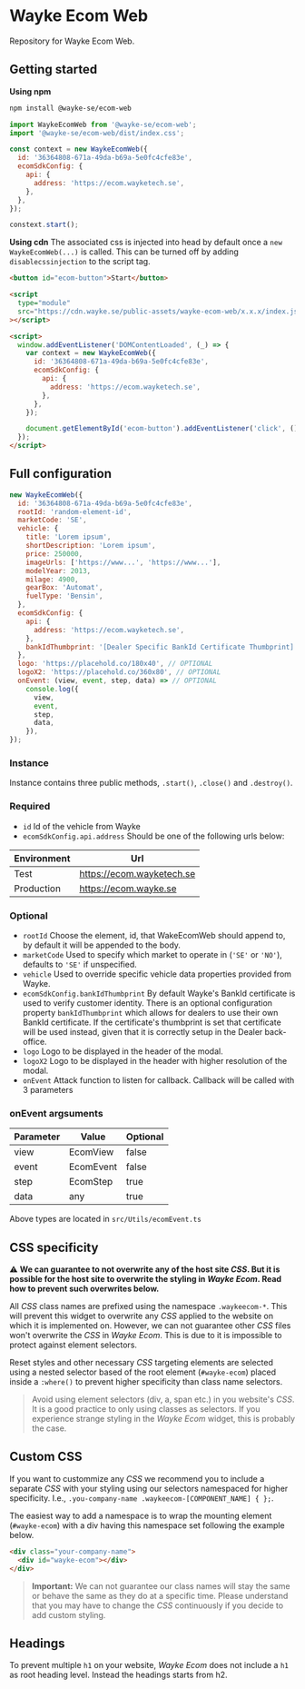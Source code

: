 # Wayke Ecom Web

Repository for Wayke Ecom Web.

## Getting started

**Using npm**

```bash
npm install @wayke-se/ecom-web
```

```js
import WaykeEcomWeb from '@wayke-se/ecom-web';
import '@wayke-se/ecom-web/dist/index.css';

const context = new WaykeEcomWeb({
  id: '36364808-671a-49da-b69a-5e0fc4cfe83e',
  ecomSdkConfig: {
    api: {
      address: 'https://ecom.wayketech.se',
    },
  },
});

constext.start();
```

**Using cdn**
The associated css is injected into head by default once a `new WaykeEcomWeb(...)` is called. This can be turned off by adding `disablecssinjection` to the script tag.

```html
<button id="ecom-button">Start</button>

<script
  type="module"
  src="https://cdn.wayke.se/public-assets/wayke-ecom-web/x.x.x/index.js"
></script>

<script>
  window.addEventListener('DOMContentLoaded', (_) => {
    var context = new WaykeEcomWeb({
      id: '36364808-671a-49da-b69a-5e0fc4cfe83e',
      ecomSdkConfig: {
        api: {
          address: 'https://ecom.wayketech.se',
        },
      },
    });

    document.getElementById('ecom-button').addEventListener('click', () => context.start());
  });
</script>
```

## Full configuration

```js
new WaykeEcomWeb({
  id: '36364808-671a-49da-b69a-5e0fc4cfe83e',
  rootId: 'random-element-id',
  marketCode: 'SE',
  vehicle: {
    title: 'Lorem ipsum',
    shortDescription: 'Lorem ipsum',
    price: 250000,
    imageUrls: ['https://www...', 'https://www...'],
    modelYear: 2013,
    milage: 4900,
    gearBox: 'Automat',
    fuelType: 'Bensin',
  },
  ecomSdkConfig: {
    api: {
      address: 'https://ecom.wayketech.se',
    },
    bankIdThumbprint: '[Dealer Specific BankId Certificate Thumbprint]', // OPTIONAL
  },
  logo: 'https://placehold.co/180x40', // OPTIONAL
  logoX2: 'https://placehold.co/360x80', // OPTIONAL
  onEvent: (view, event, step, data) => // OPTIONAL
    console.log({
      view,
      event,
      step,
      data,
    }),
});
```

### Instance

Instance contains three public methods, `.start()`, `.close()` and `.destroy()`.

### Required

- `id` Id of the vehicle from Wayke
- `ecomSdkConfig.api.address` Should be one of the following urls below:

| Environment | Url                       |
| ----------- | ------------------------- |
| Test        | https://ecom.wayketech.se |
| Production  | https://ecom.wayke.se     |

### Optional

- `rootId` Choose the element, id, that WakeEcomWeb should append to, by default it will be appended to the body.
- `marketCode` Used to specify which market to operate in (`'SE'` or `'NO'`), defaults to `'SE'` if unspecified.
- `vehicle` Used to override specific vehicle data properties provided from Wayke.
- `ecomSdkConfig.bankIdThumbprint` By default Wayke's BankId certificate is used to verify customer identity. There is an optional configuration property `bankIdThumbprint` which allows for dealers to use their own BankId certificate. If the certificate's thumbprint is set that certificate will be used instead, given that it is correctly setup in the Dealer back-office.
- `logo` Logo to be displayed in the header of the modal.
- `logoX2` Logo to be displayed in the header with higher resolution of the modal.
- `onEvent` Attack function to listen for callback. Callback will be called with 3 parameters

### onEvent argsuments

| Parameter | Value     | Optional |
| --------- | --------- | -------- |
| view      | EcomView  | false    |
| event     | EcomEvent | false    |
| step      | EcomStep  | true     |
| data      | any       | true     |

Above types are located in `src/Utils/ecomEvent.ts`

## CSS specificity

⚠️ **We can guarantee to not overwrite any of the host site _CSS_. But it is possible for the host site to overwrite the styling in _Wayke Ecom_. Read how to prevent such overwrites below.**

All _CSS_ class names are prefixed using the namespace `.waykeecom-*`. This will prevent this widget to overwrite any _CSS_ applied to the website on which it is implemented on. However, we can not guarantee other _CSS_ files won't overwrite the _CSS_ in _Wayke Ecom_. This is due to it is impossible to protect against element selectors.

Reset styles and other necessary _CSS_ targeting elements are selected using a nested selector based of the root element (`#wayke-ecom`) placed inside a `:where()` to prevent higher specificity than class name selectors.

> Avoid using element selectors (div, a, span etc.) in you website's _CSS_. It is a good practice to only using classes as selectors. If you experience strange styling in the _Wayke Ecom_ widget, this is probably the case.

## Custom CSS

If you want to custommize any _CSS_ we recommend you to include a separate _CSS_ with your styling using our selectors namespaced for higher specificity. I.e., `.you-company-name .waykeecom-[COMPONENT_NAME] { };`.

The easiest way to add a namespace is to wrap the mounting element (`#wayke-ecom`) with a div having this namespace set following the example below.

```html
<div class="your-company-name">
  <div id="wayke-ecom"></div>
</div>
```

> **Important:** We can not guarantee our class names will stay the same or behave the same as they do at a specific time. Please understand that you may have to change the _CSS_ continuously if you decide to add custom styling.

## Headings

To prevent multiple `h1` on your website, _Wayke Ecom_ does not include a `h1` as root heading level. Instead the headings starts from h2.
